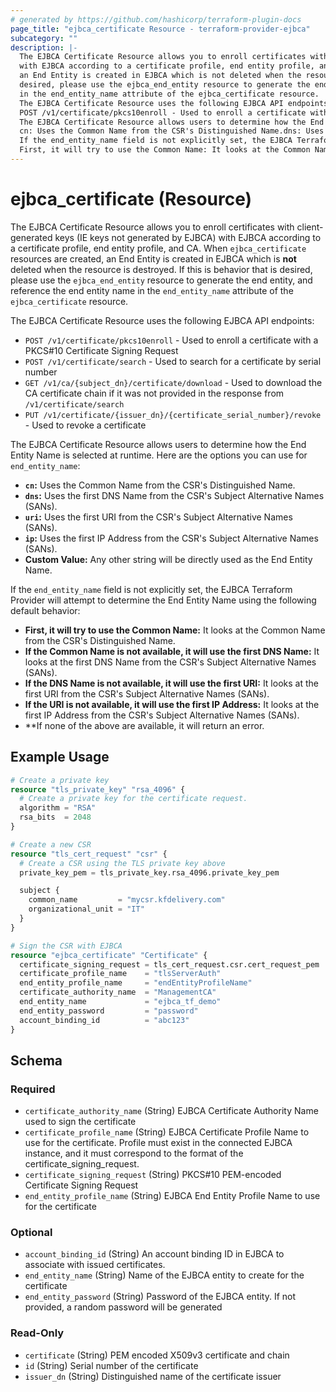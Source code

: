 ```yaml
---
# generated by https://github.com/hashicorp/terraform-plugin-docs
page_title: "ejbca_certificate Resource - terraform-provider-ejbca"
subcategory: ""
description: |-
  The EJBCA Certificate Resource allows you to enroll certificates with client-generated keys (IE keys not generated by EJBCA)
  with EJBCA according to a certificate profile, end entity profile, and CA. When ejbca_certificate resources are created,
  an End Entity is created in EJBCA which is not deleted when the resource is destroyed. If this is behavior that is
  desired, please use the ejbca_end_entity resource to generate the end entity, and reference the end entity name
  in the end_entity_name attribute of the ejbca_certificate resource.
  The EJBCA Certificate Resource uses the following EJBCA API endpoints:
  POST /v1/certificate/pkcs10enroll - Used to enroll a certificate with a PKCS#10 Certificate Signing RequestPOST /v1/certificate/search - Used to search for a certificate by serial numberGET /v1/ca/{subject_dn}/certificate/download - Used to download the CA certificate chain if it was not provided in the response from /v1/certificate/searchPUT /v1/certificate/{issuer_dn}/{certificate_serial_number}/revoke - Used to revoke a certificate
  The EJBCA Certificate Resource allows users to determine how the End Entity Name is selected at runtime. Here are the options you can use for end_entity_name:
  cn: Uses the Common Name from the CSR's Distinguished Name.dns: Uses the first DNS Name from the CSR's Subject Alternative Names (SANs).uri: Uses the first URI from the CSR's Subject Alternative Names (SANs).ip: Uses the first IP Address from the CSR's Subject Alternative Names (SANs).Custom Value: Any other string will be directly used as the End Entity Name.
  If the end_entity_name field is not explicitly set, the EJBCA Terraform Provider will attempt to determine the End Entity Name using the following default behavior:
  First, it will try to use the Common Name: It looks at the Common Name from the CSR's Distinguished Name.If the Common Name is not available, it will use the first DNS Name: It looks at the first DNS Name from the CSR's Subject Alternative Names (SANs).If the DNS Name is not available, it will use the first URI: It looks at the first URI from the CSR's Subject Alternative Names (SANs).If the URI is not available, it will use the first IP Address: It looks at the first IP Address from the CSR's Subject Alternative Names (SANs).**If none of the above are available, it will return an error.
---
```


# ejbca_certificate (Resource)

The EJBCA Certificate Resource allows you to enroll certificates with client-generated keys (IE keys not generated by EJBCA)
with EJBCA according to a certificate profile, end entity profile, and CA. When `ejbca_certificate` resources are created,
an End Entity is created in EJBCA which is **not** deleted when the resource is destroyed. If this is behavior that is
desired, please use the `ejbca_end_entity` resource to generate the end entity, and reference the end entity name
in the `end_entity_name` attribute of the `ejbca_certificate` resource.

The EJBCA Certificate Resource uses the following EJBCA API endpoints:

* `POST /v1/certificate/pkcs10enroll` - Used to enroll a certificate with a PKCS#10 Certificate Signing Request
* `POST /v1/certificate/search` - Used to search for a certificate by serial number
* `GET /v1/ca/{subject_dn}/certificate/download` - Used to download the CA certificate chain if it was not provided in the response from `/v1/certificate/search`
* `PUT /v1/certificate/{issuer_dn}/{certificate_serial_number}/revoke` - Used to revoke a certificate

The EJBCA Certificate Resource allows users to determine how the End Entity Name is selected at runtime. Here are the options you can use for `end_entity_name`:

* **`cn`:** Uses the Common Name from the CSR's Distinguished Name.
* **`dns`:** Uses the first DNS Name from the CSR's Subject Alternative Names (SANs).
* **`uri`:** Uses the first URI from the CSR's Subject Alternative Names (SANs).
* **`ip`:** Uses the first IP Address from the CSR's Subject Alternative Names (SANs).
* **Custom Value:** Any other string will be directly used as the End Entity Name.

If the `end_entity_name` field is not explicitly set, the EJBCA Terraform Provider will attempt to determine the End Entity Name using the following default behavior:

* **First, it will try to use the Common Name:** It looks at the Common Name from the CSR's Distinguished Name.
* **If the Common Name is not available, it will use the first DNS Name:** It looks at the first DNS Name from the CSR's Subject Alternative Names (SANs).
* **If the DNS Name is not available, it will use the first URI:** It looks at the first URI from the CSR's Subject Alternative Names (SANs).
* **If the URI is not available, it will use the first IP Address:** It looks at the first IP Address from the CSR's Subject Alternative Names (SANs).
* **If none of the above are available, it will return an error.

## Example Usage

```terraform
# Create a private key
resource "tls_private_key" "rsa_4096" {
  # Create a private key for the certificate request.
  algorithm = "RSA"
  rsa_bits  = 2048
}

# Create a new CSR
resource "tls_cert_request" "csr" {
  # Create a CSR using the TLS private key above
  private_key_pem = tls_private_key.rsa_4096.private_key_pem

  subject {
    common_name         = "mycsr.kfdelivery.com"
    organizational_unit = "IT"
  }
}

# Sign the CSR with EJBCA
resource "ejbca_certificate" "Certificate" {
  certificate_signing_request = tls_cert_request.csr.cert_request_pem
  certificate_profile_name    = "tlsServerAuth"
  end_entity_profile_name     = "endEntityProfileName"
  certificate_authority_name  = "ManagementCA"
  end_entity_name             = "ejbca_tf_demo"
  end_entity_password         = "password"
  account_binding_id          = "abc123"
}
```

<!-- schema generated by tfplugindocs -->
## Schema

### Required

- `certificate_authority_name` (String) EJBCA Certificate Authority Name used to sign the certificate
- `certificate_profile_name` (String) EJBCA Certificate Profile Name to use for the certificate. Profile must exist in the connected EJBCA instance, and it must correspond to the format of the certificate_signing_request.
- `certificate_signing_request` (String) PKCS#10 PEM-encoded Certificate Signing Request
- `end_entity_profile_name` (String) EJBCA End Entity Profile Name to use for the certificate

### Optional

- `account_binding_id` (String) An account binding ID in EJBCA to associate with issued certificates.
- `end_entity_name` (String) Name of the EJBCA entity to create for the certificate
- `end_entity_password` (String) Password of the EJBCA entity. If not provided, a random password will be generated

### Read-Only

- `certificate` (String) PEM encoded X509v3 certificate and chain
- `id` (String) Serial number of the certificate
- `issuer_dn` (String) Distinguished name of the certificate issuer
